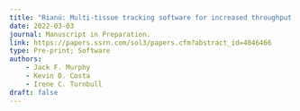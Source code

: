 ```yaml
---
title: "Rianú: Multi-tissue tracking software for increased throughput of engineered cardiac tissue screening"
date: 2022-03-03
journal: Manuscript in Preparation.
link: https://papers.ssrn.com/sol3/papers.cfm?abstract_id=4046466
type: Pre-print; Software
authors: 
    - Jack F. Murphy
    - Kevin D. Costa
    - Irene C. Turnbull
draft: false
---
```

